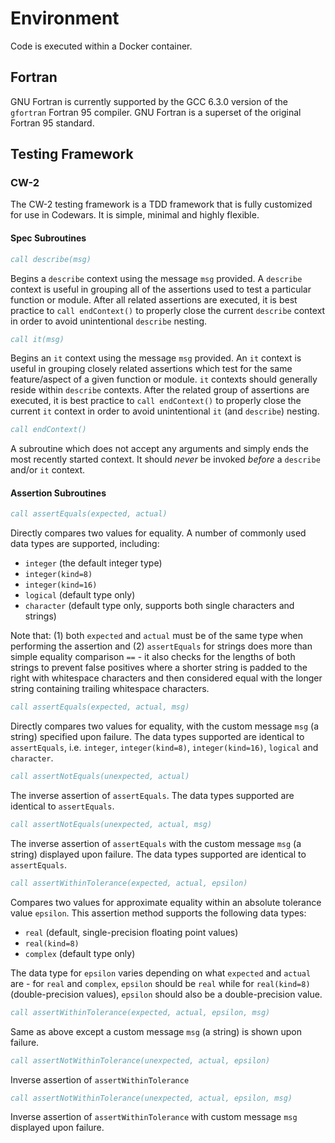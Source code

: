 # Environment

Code is executed within a Docker container.

## Fortran

GNU Fortran is currently supported by the GCC 6.3.0 version of the `gfortran` Fortran 95 compiler.  GNU Fortran is a superset of the original Fortran 95 standard.

## Testing Framework

### CW-2

The CW-2 testing framework is a TDD framework that is fully customized for use in Codewars.  It is simple, minimal and highly flexible.

#### Spec Subroutines

```fortran
call describe(msg)
```

Begins a `describe` context using the message `msg` provided.  A `describe` context is useful in grouping all of the assertions used to test a particular function or module.  After all related assertions are executed, it is best practice to `call endContext()` to properly close the current `describe` context in order to avoid unintentional `describe` nesting.

```fortran
call it(msg)
```

Begins an `it` context using the message `msg` provided.  An `it` context is useful in grouping closely related assertions which test for the same feature/aspect of a given function or module.  `it` contexts should generally reside within `describe` contexts.  After the related group of assertions are executed, it is best practice to `call endContext()` to properly close the current `it` context in order to avoid unintentional `it` (and `describe`) nesting.

```fortran
call endContext()
```

A subroutine which does not accept any arguments and simply ends the most recently started context.  It should *never* be invoked *before* a `describe` and/or `it` context.

#### Assertion Subroutines

```fortran
call assertEquals(expected, actual)
```

Directly compares two values for equality.  A number of commonly used data types are supported, including:

- `integer` (the default integer type)
- `integer(kind=8)`
- `integer(kind=16)`
- `logical` (default type only)
- `character` (default type only, supports both single characters and strings)

Note that: (1) both `expected` and `actual` must be of the same type when performing the assertion and (2) `assertEquals` for strings does more than simple equality comparison `==` - it also checks for the lengths of both strings to prevent false positives where a shorter string is padded to the right with whitespace characters and then considered equal with the longer string containing trailing whitespace characters.

```fortran
call assertEquals(expected, actual, msg)
```

Directly compares two values for equality, with the custom message `msg` (a string) specified upon failure.  The data types supported are identical to `assertEquals`, i.e. `integer`, `integer(kind=8)`, `integer(kind=16)`, `logical` and `character`.

```fortran
call assertNotEquals(unexpected, actual)
```

The inverse assertion of `assertEquals`.  The data types supported are identical to `assertEquals`.

```fortran
call assertNotEquals(unexpected, actual, msg)
```

The inverse assertion of `assertEquals` with the custom message `msg` (a string) displayed upon failure.  The data types supported are identical to `assertEquals`.

```fortran
call assertWithinTolerance(expected, actual, epsilon)
```

Compares two values for approximate equality within an absolute tolerance value `epsilon`.  This assertion method supports the following data types:

- `real` (default, single-precision floating point values)
- `real(kind=8)`
- `complex` (default type only)

The data type for `epsilon` varies depending on what `expected` and `actual` are - for `real` and `complex`, `epsilon` should be `real` while for `real(kind=8)` (double-precision values), `epsilon` should also be a double-precision value.

```fortran
call assertWithinTolerance(expected, actual, epsilon, msg)
```

Same as above except a custom message `msg` (a string) is shown upon failure.

```fortran
call assertNotWithinTolerance(unexpected, actual, epsilon)
```

Inverse assertion of `assertWithinTolerance`

```fortran
call assertNotWithinTolerance(unexpected, actual, epsilon, msg)
```

Inverse assertion of `assertWithinTolerance` with custom message `msg` displayed upon failure.
